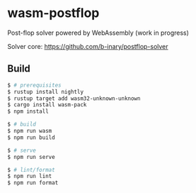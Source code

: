 # wasm-postflop

Post-flop solver powered by WebAssembly (work in progress)

Solver core: https://github.com/b-inary/postflop-solver

## Build

```sh
$ # prerequisites
$ rustup install nightly
$ rustup target add wasm32-unknown-unknown
$ cargo install wasm-pack
$ npm install

$ # build
$ npm run wasm
$ npm run build

$ # serve
$ npm run serve

$ # lint/format
$ npm run lint
$ npm run format
```
